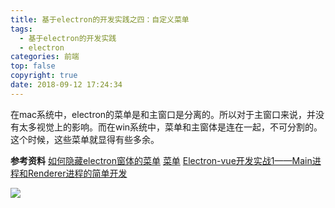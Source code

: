 ```yaml
---
title: 基于electron的开发实践之四：自定义菜单
tags:
  - 基于electron的开发实践
  - electron
categories: 前端
top: false
copyright: true
date: 2018-09-12 17:24:34
---
```

在mac系统中，electron的菜单是和主窗口是分离的。所以对于主窗口来说，并没有太多视觉上的影响。而在win系统中，菜单和主窗体是连在一起，不可分割的。这个时候，这些菜单就显得有些多余。
<!--more-->

**参考资料**
[如何隐藏electron窗体的菜单](https://newsn.net/say/electron-hide-sys-menu.html)
[菜单](http://doc.yzone.net/electron/docs-translations/zh-CN/api/menu.md)
[Electron-vue开发实战1——Main进程和Renderer进程的简单开发](https://juejin.im/post/5a5ebb94f265da3e32458205)

![](http://static.zhyjor.com/wexin.png)
